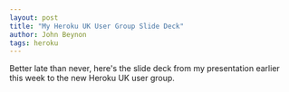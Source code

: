 ```yaml
---
layout: post
title: "My Heroku UK User Group Slide Deck" 
author: John Beynon
tags: heroku
---
```


Better late than never, here's the slide deck from my presentation earlier this week to the new Heroku UK user group.

<script src="http://speakerdeck.com/embed/4edcc8b88a72e3004f01ddb6.js"></script>
